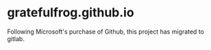 # gratefulfrog.github.io

Following Microsoft's purchase of Github, this project has migrated to gitlab.
